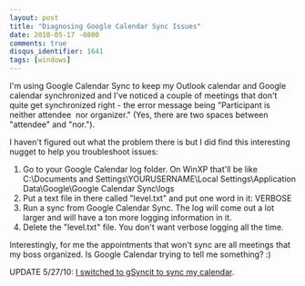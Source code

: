 ```yaml
---
layout: post
title: "Diagnosing Google Calendar Sync Issues"
date: 2010-05-17 -0800
comments: true
disqus_identifier: 1641
tags: [windows]
---
```

I'm using Google Calendar Sync to keep my Outlook calendar and Google
calendar synchronized and I've noticed a couple of meetings that don't
quite get synchronized right - the error message being "Participant is
neither attendee  nor organizer." (Yes, there are two spaces between
"attendee" and "nor.").

I haven't figured out what the problem there is but I did find this
interesting nugget to help you troubleshoot issues:

1. Go to your Google Calendar log folder. On WinXP that'll be like
    C:\\Documents and Settings\\YOURUSERNAME\\Local
    Settings\\Application Data\\Google\\Google Calendar Sync\\logs
2. Put a text file in there called "level.txt" and put one word in it:
    VERBOSE
3. Run a sync from Google Calendar Sync. The log will come out a lot
    larger and will have a ton more logging information in it.
4. Delete the "level.txt" file. You don't want verbose logging all the
    time.

Interestingly, for me the appointments that won't sync are all meetings
that my boss organized. Is Google Calendar trying to tell me something?
:)

UPDATE 5/27/10: [I switched to gSyncit to sync my
calendar](/archive/2010/05/25/calendar-and-contact-sync-software-recommendation-gsyncit.aspx).
